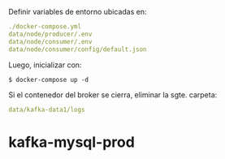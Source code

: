 Definir variables de entorno ubicadas en:

```yml
./docker-compose.yml 
data/node/producer/.env
data/node/consumer/.env
data/node/consumer/config/default.json
```


Luego, inicializar con:

```console
$ docker-compose up -d
```

Si el contenedor del broker se cierra, eliminar la sgte. carpeta:
```yml
data/kafka-data1/logs
```
# kafka-mysql-prod
